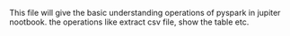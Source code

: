 This file will give the basic understanding operations of pyspark in jupiter nootbook. the operations like extract csv file, show the table etc.

